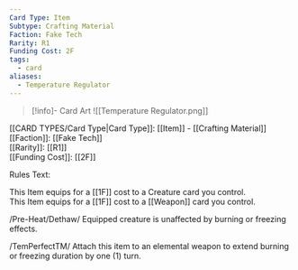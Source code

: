 ```yaml
---
Card Type: Item
Subtype: Crafting Material
Faction: Fake Tech
Rarity: R1
Funding Cost: 2F
tags:
  - card
aliases:
  - Temperature Regulator
---
```

> [!info]- Card Art
> ![[Temperature Regulator.png]]

[[CARD TYPES/Card Type|Card Type]]: [[Item]] - [[Crafting Material]]  
[[Faction]]: [[Fake Tech]]  
[[Rarity]]: [[R1]]  
[[Funding Cost]]: [[2F]]  

Rules Text:  

This Item equips for a [[1F]] cost to a Creature card you control.  
This Item equips for a [[1F]] cost to a [[Weapon]] card you control.  

/Pre-Heat/Dethaw/ Equipped creature is unaffected by burning or freezing effects.  

/TemPerfectTM/ Attach this item to an elemental weapon to extend burning or freezing duration by one (1) turn.  